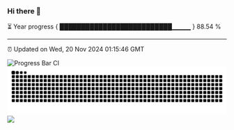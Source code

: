 ### Hi there 👋

⏳ Year progress { ██████████████████████████▁▁▁▁ } 88.54 %

---

⏰ Updated on Wed, 20 Nov 2024 01:15:46 GMT

![Progress Bar CI](https://github.com/liununu/liununu/workflows/Progress%20Bar%20CI/badge.svg)![](https://raw.githubusercontent.com/L1cardo/L1cardo/main/assets/github-contribution-grid-snake.svg)![](https://raw.githubusercontent.com/seesaws/seesaws/main/assets/github-contribution-grid-snake.svg)
